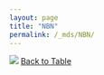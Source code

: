 ```yaml
---
layout: page
title: "NBN"
permalink: /_mds/NBN/
---
```


![](../../alns_9.28.22/aln_5HSAA070334_0.980.png?raw=true
)
[Back to Table](../../display)
